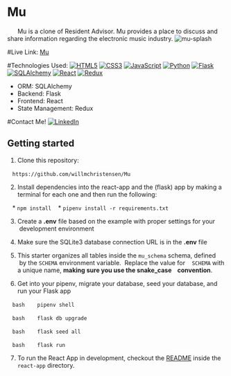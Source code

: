 # Mu
      
Mu is a clone of Resident Advisor. Mu provides a place to discuss and share information regarding the electronic music industry. 
![mu-splash](https://github.com/willmchristensen/Mu/assets/88559384/c8a58d83-4418-438a-8bc6-95b335be4571)

#Live Link: 
[Mu](https://mu-zfwi.onrender.com)

#Technologies Used:
[![HTML5](https://img.shields.io/badge/HTML5-E34F26?style=flat&logo=html5&logoColor=white)](https://developer.mozilla.org/en-US/docs/Web/Guide/HTML/HTML5)
[![CSS3](https://img.shields.io/badge/CSS3-1572B6?style=flat&logo=css3&logoColor=white)](https://developer.mozilla.org/en-US/docs/Web/CSS)
[![JavaScript](https://img.shields.io/badge/JavaScript-F7DF1E?style=flat&logo=javascript&logoColor=black)](https://developer.mozilla.org/en-US/docs/Web/JavaScript)
[![Python](https://img.shields.io/badge/Python-3.9%2B-blue.svg)](https://www.python.org/downloads/release)
[![Flask](https://img.shields.io/badge/Flask-2.0%2B-brightgreen.svg)](https://palletsprojects.com/p/flask/)
[![SQLAlchemy](https://img.shields.io/badge/SQLAlchemy-1.4%2B-red.svg)](https://www.sqlalchemy.org/)
[![React](https://img.shields.io/badge/React-61DAFB?style=flat&logo=react&logoColor=white)](https://reactjs.org/)
[![Redux](https://img.shields.io/badge/Redux-764ABC?style=flat&logo=redux&logoColor=white)](https://redux.js.org/)

- ORM: SQLAlchemy
- Backend: Flask
- Frontend: React
- State Management: Redux

#Contact Me!
[![LinkedIn](https://img.shields.io/badge/LinkedIn-Connect-blue?style=flat-square&logo=linkedin&logoColor=white)](https://www.linkedin.com/in/will-christensen-85531317a/)

## Getting started
1. Clone this repository:

   ` https://github.com/willmchristensen/Mu `
   
2. Install dependencies into the react-app and the (flask) app by making a terminal for each one and then run the following:

   * `npm install`
   * `pipenv install -r requirements.txt`

3. Create a **.env** file based on the example with proper settings for your
   development environment

4. Make sure the SQLite3 database connection URL is in the **.env** file

5. This starter organizes all tables inside the `mu_schema` schema, defined
   by the `SCHEMA` environment variable.  Replace the value for
   `SCHEMA` with a unique name, **making sure you use the snake_case
   convention**.

6. Get into your pipenv, migrate your database, seed your database, and run your Flask app

   ```bash
   pipenv shell
   ```

   ```bash
   flask db upgrade
   ```

   ```bash
   flask seed all
   ```

   ```bash
   flask run
   ```

7. To run the React App in development, checkout the [README](./react-app/README.md) inside the `react-app` directory.
